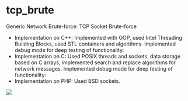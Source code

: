 # tcp_brute

Generic Network Brute-force: TCP Socket Brute-force

- Implementation on C++: Implemented with OOP, used Intel Threading Building Blocks, used STL containers and algorithms. Implemented debug mode for deep testing of functionality:
- Implementation on C: Used POSIX threads and sockets, data storage based on C arrays, implemented search and replace algorithms for network messages. Implemented debug mode for deep testing of functionality:
- Implementation on PHP: Used BSD sockets.

<img src="https://pbs.twimg.com/media/DloufMTWwAAR5Jq.jpg">
